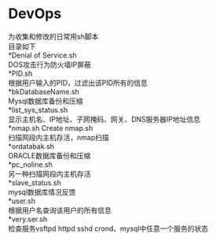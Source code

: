 # DevOps  
为收集和修改的日常用sh脚本  
目录如下  
*Denial of Service.sh  
DOS攻击行为防火墙IP屏蔽  
*PID.sh  
根据用户输入的PID，过滤出该PID所有的信息  
*bkDatabaseName.sh  
Mysql数据库备份和压缩  
*list_sys_status.sh  
显示主机名、IP地址、子网掩码、网关、DNS服务器IP地址信息  
*nmap.sh	Create nmap.sh  
扫描网段内主机存活，nmap扫描  
*ordatabak.sh  
ORACLE数据库备份和压缩  
*pc_noline.sh  
另一种扫描网段内主机存活  
*slave_status.sh  
mysql数据库情况反馈  
*user.sh  
根据用户名查询该用户的所有信息  
*very.ser.sh  
检查服务vsftpd httpd sshd crond、mysql中任意一个服务的状态  
